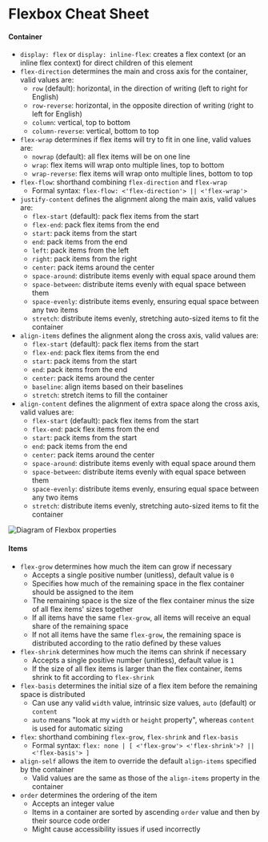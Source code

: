 # Flexbox Cheat Sheet

#### Container

* `display: flex` or `display: inline-flex`: creates a flex context (or an inline flex context) for direct children of this element
* `flex-direction` determines the main and cross axis for the container, valid values are:
  * `row` (default): horizontal, in the direction of writing (left to right for English)
  * `row-reverse`: horizontal, in the opposite direction of writing (right to left for English)
  * `column`: vertical, top to bottom
  * `column-reverse`: vertical, bottom to top
* `flex-wrap` determines if flex items will try to fit in one line, valid values are:
  * `nowrap` (default): all flex items will be on one line
  * `wrap`: flex items will wrap onto multiple lines, top to bottom
  * `wrap-reverse`: flex items will wrap onto multiple lines, bottom to top
* `flex-flow`: shorthand combining `flex-direction` and `flex-wrap`
  * Formal syntax: `flex-flow: <'flex-direction'> || <'flex-wrap'>`
* `justify-content` defines the alignment along the main axis, valid values are:
  * `flex-start` (default): pack flex items from the start
  * `flex-end`: pack flex items from the end
  * `start`: pack items from the start
  * `end`: pack items from the end
  * `left`: pack items from the left
  * `right`: pack items from the right
  * `center`: pack items around the center
  * `space-around`: distribute items evenly with equal space around them
  * `space-between`: distribute items evenly with equal space between them
  * `space-evenly`: distribute items evenly, ensuring equal space between any two items
  * `stretch`: distribute items evenly, stretching auto-sized items to fit the container
* `align-items` defines the alignment along the cross axis, valid values are:
  * `flex-start` (default): pack flex items from the start
  * `flex-end`: pack flex items from the end
  * `start`: pack items from the start
  * `end`: pack items from the end
  * `center`: pack items around the center
  * `baseline`: align items based on their baselines
  * `stretch`: stretch items to fill the container
* `align-content` defines the alignment of extra space along the cross axis, valid values are:
  * `flex-start` (default): pack flex items from the start
  * `flex-end`: pack flex items from the end
  * `start`: pack items from the start
  * `end`: pack items from the end
  * `center`: pack items around the center
  * `space-around`: distribute items evenly with equal space around them
  * `space-between`: distribute items evenly with equal space between them
  * `space-evenly`: distribute items evenly, ensuring equal space between any two items
  * `stretch`: distribute items evenly, stretching auto-sized items to fit the container

![Diagram of Flexbox properties](https://github.com/mindulle/Documents/blob/main/Snippets/css/layout/illustrations/flexbox-diagram.png)

#### Items

* `flex-grow` determines how much the item can grow if necessary
  * Accepts a single positive number (unitless), default value is `0`
  * Specifies how much of the remaining space in the flex container should be assigned to the item
  * The remaining space is the size of the flex container minus the size of all flex items' sizes together
  * If all items have the same `flex-grow`, all items will receive an equal share of the remaining space
  * If not all items have the same `flex-grow`, the remaining space is distributed according to the ratio defined by these values
* `flex-shrink` determines how much the items can shrink if necessary
  * Accepts a single positive number (unitless), default value is `1`
  * If the size of all flex items is larger than the flex container, items shrink to fit according to `flex-shrink`
* `flex-basis` determines the initial size of a flex item before the remaining space is distributed
  * Can use any valid `width` value, intrinsic size values, `auto` (default) or `content`
  * `auto` means "look at my `width` or `height` property", whereas `content` is used for automatic sizing
* `flex`: shorthand combining `flex-grow`, `flex-shrink` and `flex-basis`
  * Formal syntax: `flex: none | [ <'flex-grow'> <'flex-shrink'>? || <'flex-basis'> ]`
* `align-self` allows the item to override the default `align-items` specified by the container
  * Valid values are the same as those of the `align-items` property in the container
* `order` determines the ordering of the item
  * Accepts an integer value
  * Items in a container are sorted by ascending `order` value and then by their source code order
  * Might cause accessibility issues if used incorrectly
